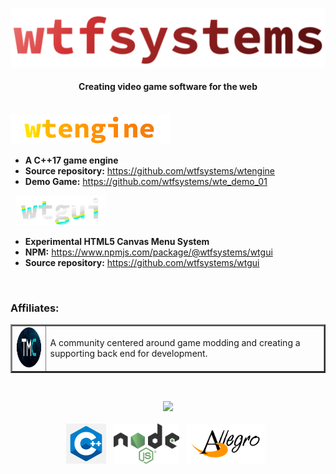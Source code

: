 <a href="https://www.wtfsystems.net">![wtfsystems](https://github.com/wtfsystems/.github/blob/main/wtf_logo_large.png)</a>
<h4 align="center">Creating video game software for the web</h4>

<br/>

<img style="height: 48px;" src="https://github.com/wtfsystems/.github/blob/main/wte_logo.png">

- __A C++17 game engine__
- __Source repository:__  https://github.com/wtfsystems/wtengine
- __Demo Game:__ https://github.com/wtfsystems/wte_demo_01

&nbsp;&nbsp;<img style="height: 48px;" src="https://github.com/wtfsystems/.github/blob/main/wtgui_logo.png">

- __Experimental HTML5 Canvas Menu System__
- __NPM:__ https://www.npmjs.com/package/@wtfsystems/wtgui
- __Source repository:__  https://github.com/wtfsystems/wtgui

<br/>

### Affiliates:
<table border="2">
<tr>
  <td>
  <a href="https://moddingcommunity.com/">
  <img style="height: 64px;" src="https://github.com/wtfsystems/.github/blob/main/tmc/tmc_icon_one_v2_icon_font4_light.png"></a>
  </td>
  <td>
  A community centered around game modding and creating a supporting back end for development.
  </td>
</tr>
</table>

<br/>

<p align="center">
<a href="https://endsoftwarepatents.org/innovating-without-patents"><img style="height: 45px;" src="https://static.fsf.org/nosvn/esp/logos/patent-free.svg"></a>
<br/><br/>
<a href="https://isocpp.org/std/the-standard">
<img style="height: 64px;" src="https://github.com/AtomicSponge/AtomicSponge/blob/main/images/c-logo-1.png"></a>&nbsp;&nbsp;
<a href="https://nodejs.org/">
<img style="height: 64px;" src="https://github.com/AtomicSponge/AtomicSponge/blob/main/images/nodejs.png"></a>&nbsp;&nbsp;
<a href="https://liballeg.org/">
<img style="height: 64px;" src="https://github.com/wtfsystems/.github/blob/main/libraries/allegro_logo.png"></a>&nbsp;&nbsp;

</p>
